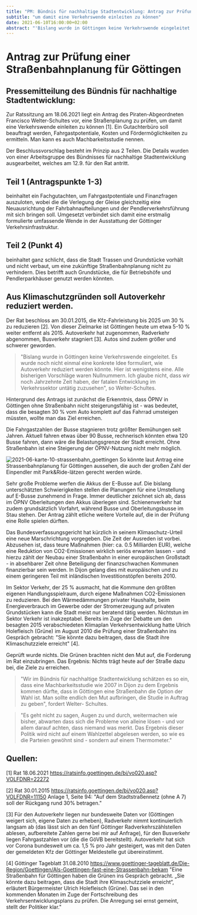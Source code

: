 ```yaml
---
title: "PM: Bündnis für nachhaltige Stadtentwicklung: Antrag zur Prüfung einer Straßenbahnplanung"
subtitle: "um damit eine Verkehrswende einleiten zu können"
date: 2021-06-10T16:00:00+02:00
abstract: "'Bislang wurde in Göttingen keine Verkehrswende eingeleitet. Es wurde noch nicht einmal eine konkrete Idee formuliert, wie Autoverkehr reduziert werden könnte. Hier ist wenigstens eine. Alle bisherigen Vorschläge waren Nullnummern. Ich glaube nicht, dass wir noch Jahrzehnte Zeit haben, der fatalen Entwicklung im Verkehrssektor untätig zuzusehen', so Welter-Schultes."
---
```


Antrag zur Prüfung einer Straßenbahnplanung für Göttingen
==============

Pressemitteilung des Bündnis für nachhaltige Stadtentwicklung: 
------------

Zur Ratssitzung am 18.06.2021 liegt ein Antrag des Piraten-Abgeordneten Francisco Welter-Schultes
vor, eine Straßenplanung zu prüfen, um damit eine Verkehrswende einleiten zu können [1]. Ein
Gutachterbüro soll beauftragt werden, Fahrgastpotentiale, Kosten und Fördermöglichkeiten zu
ermitteln. Man kann es auch Machbarkeitsstudie nennen.

Der Beschlussvorschlag besteht im Prinzip aus 2 Teilen. Die Details wurden von einer Arbeitsgruppe
des Bündnisses für nachhaltige Stadtentwicklung ausgearbeitet, welches am 12.9. für den Rat antritt.

Teil 1 (Antragspunkte 1-3) 
------------

beinhaltet ein Fachgutachten, um Fahrgastpotentiale und Finanzfragen
auszuloten, wobei die die Verlegung der Gleise gleichzeitig eine Neuausrichtung der
Fahrbahnaufteilungen und der Pendlerverkehrsführung mit sich bringen soll. Umgesetzt verbindet
sich damit eine erstmalig formulierte umfassende Wende in der Ausstattung der Göttinger
Verkehrsinfrastruktur.

Teil 2 (Punkt 4) 
------------

beinhaltet ganz schlicht, dass die Stadt Trassen und Grundstücke vorhält und nicht
verbaut, um eine zukünftige Straßenbahnplanung nicht zu verhindern. Dies betrifft auch Grundstücke,
die für Betriebshöfe und Pendlerparkhäuser genutzt werden könnten.

Aus Klimaschutzgründen soll Autoverkehr reduziert werden. 
------------

Der Rat beschloss am 30.01.2015, die
Kfz-Fahrleistung bis 2025 um 30 % zu reduzieren [2]. Von dieser Zielmarke ist Göttingen heute um
etwa 5-10 % weiter entfernt als 2015. Autoverkehr hat zugenommen, Radverkehr abgenommen,
Busverkehr stagniert [3]. Autos sind zudem größer und schwerer geworden.

> "Bislang wurde in Göttingen keine Verkehrswende eingeleitet. Es wurde noch nicht einmal eine
konkrete Idee formuliert, wie Autoverkehr reduziert werden könnte. Hier ist wenigstens eine. Alle
bisherigen Vorschläge waren Nullnummern. Ich glaube nicht, dass wir noch Jahrzehnte Zeit haben,
der fatalen Entwicklung im Verkehrssektor untätig zuzusehen", so Welter-Schultes.

Hintergrund des Antrags ist zunächst die Erkenntnis, dass ÖPNV in Göttingen ohne Straßenbahn
nicht steigerungsfähig ist - was bedeutet, dass die besagten 30 % vom Auto komplett auf das Fahrrad
umsteigen müssten, wollte man das Ziel erreichen.

Die Fahrgastzahlen der Busse stagnieren trotz größter Bemühungen seit Jahren. Aktuell fahren
etwas über 90 Busse, rechnerisch könnten etwa 120 Busse fahren, dann wäre die Belastungsgrenze
der Stadt erreicht. Ohne Straßenbahn ist eine Steigerung der ÖPNV-Nutzung nicht mehr möglich.

![2021-06-karte-10-strassenbahn_goettingen](/img/post/2021-06-karte-10-strassenbahn_goettingen.jpg)
So könnte laut Antrag eine Strassenbahnplanung für Göttingen aussehen, die
auch der großen Zahl der Einpendler mit Park&Ride-lätzen gerecht werden
würde.

Sehr große Probleme werfen die Akkus der E-Busse auf. Die bislang unterschätzten Schwierigkeiten
stellen die Planungen für eine Umstellung auf E-Busse zunehmend in Frage. Immer deutlicher
zeichnet sich ab, dass im ÖPNV Oberleitungen den Akkus überlegen sind. Schienenverkehr hat
zudem grundsätzlich Vorfahrt, während Busse und Oberleitungsbusse im Stau stehen. Der Antrag
zählt etliche weitere Vorteile auf, die in der Prüfung eine Rolle spielen dürften.

Das Bundesverfassungsgericht hat kürzlich in seinem Klimaschutz-Urteil eine neue Marschrichtung
vorgegeben. Die Zeit der Ausreden ist vorbei. Abzusehen ist, dass teure Maßnahmen (hier: ca. 0.5
Milliarden EUR), welche eine Reduktion von CO2-Emissionen wirklich seriös erwarten lassen - und
hierzu zählt der Neubau einer Straßenbahn in einer europäischen Großstadt - in absehbarer Zeit
ohne Beteiligung der finanzschwachen Kommunen finanzierbar sein werden. In Dijon gelang dies mit
europäischen und zu einem geringeren Teil mit inländischen Investitionstöpfen bereits 2010.

Im Sektor Verkehr, der 25 % ausmacht, hat die Kommune den größten eigenen Handlungsspielraum,
durch eigene Maßnahmen CO2-Emissionen zu reduzieren. Bei den Wärmedämmungen privater
Haushalte, beim Energieverbrauch im Gewerbe oder der Stromerzeugung auf privaten Grundstücken
kann die Stadt meist nur beratend tätig werden. Nichtstun im Sektor Verkehr ist inakzeptabel.
Bereits im Zuge der Debatte um den besagten 2015 verabschiedeten Klimaplan Verkehrsentwicklung
hatte Ulrich Holefleisch (Grüne) im August 2010 die Prüfung einer Straßenbahn ins Gespräch
gebracht: "Sie könnte dazu beitragen, dass die Stadt ihre Klimaschutzziele erreicht" [4].

Geprüft wurde nichts. Die Grünen brachten nicht den Mut auf, die Forderung im Rat einzubringen.
Das Ergebnis: Nichts trägt heute auf der Straße dazu bei, die Ziele zu erreichen.

> "Wir im Bündnis für nachhaltige Stadtentwicklung schätzen es so ein, dass eine Machbarkeitsstudie
wie 2007 in Dijon zu dem Ergebnis kommen dürfte, dass in Göttingen eine Straßenbahn die Option
der Wahl ist. Man sollte endlich den Mut aufbringen, die Studie in Auftrag zu geben", fordert Welter-
Schultes.


> "Es geht nicht zu sagen, Augen zu und durch, weitermachen wie bisher, abwarten dass sich die
Probleme von alleine lösen - und vor allem darauf achten, dass niemand was merkt. Das Ergebnis
dieser Politik wird nicht auf einem Wahlzettel abgelesen werden, so wie es die Parteien gewöhnt sind - sondern auf einem Thermometer."

Quellen:
------------

[1] Rat 18.06.2021
https://ratsinfo.goettingen.de/bi/vo020.asp?VOLFDNR=22272

[2] Rat 30.01.2015
https://ratsinfo.goettingen.de/bi/vo020.asp?VOLFDNR=11150
Anlage 1, Seite 94: "Auf dem Stadtstraßennetz (ohne A 7) soll der Rückgang rund 30% betragen."

[3] Für den Autoverkehr liegen nur bundesweite Daten vor (Göttingen weigert sich, eigene Daten zu erheben),
Radverkehr nimmt kontinuierlich langsam ab (das lässt sich an den fünf Göttinger Radverkehrszählstellen
ablesen, aufbereitete Zahlen gerne bei mir auf Anfrage), für den Busverkehr liegen Fahrgastzahlen vor (die die
GöVB bereitstellt). Autoverkehr hat sich vor Corona bundesweit um ca. 1,5 % pro Jahr gesteigert, was mit den
Daten der gemeldeten Kfz der Göttinger Meldestelle gut übereinstimmt.

[4] Göttinger Tageblatt 31.08.2010
https://www.goettinger-tageblatt.de/Die-Region/Goettingen/Als-Goettingen-fast-eine-Strassenbahn-bekam
"Eine Straßenbahn für Göttingen haben die Grünen ins Gespräch gebracht. „Sie könnte dazu beitragen, dass
die Stadt ihre Klimaschutzziele erreicht“, erläutert Bürgermeister Ulrich Holefleisch (Grüne).
Das sei in den kommenden Monaten im Zuge der Fortschreibung des Verkehrsentwicklungsplans zu prüfen.
Die Anregung sei ernst gemeint, stellt der Politiker klar."


